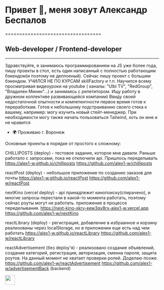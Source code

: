 # Привет 👋, меня зовут Александр Беспалов
==================================

## Web-developer / Frontend-developer
----------------------------------

Здравствуйте, я занимаюсь программированием на JS уже более года, пишу проекты в стол, есть один написанный с полностью работающим бэкендом(и поэтому не деплоеный). Сейчас пишу проект с большим бэкендом. УЧИЛСЯ НЕ ПО КУРСАМ skillFactory и т.п. Научился всему просматривая видеоуроки на youtube ( каналы: "Ulbi TV", "RedGroup", "Владилен Минин"...) и занимаясь с репетитором. Ищу работу в дружном коллективе развивающейся компании) Ввиду своей недостаточной опытности и компетентности первое время готов к переработкам. Готов к небольшому подстраиванию своего стека к вашему, например: могу изучить новый стейт-менеджер. При необходимости могу также начать пользоваться Tailwind, хоть он мне и не нравится 

* 🌍  Проживаю г. Воронеж

Основные проекты в порядке от простого к сложному:

CHILLIPOSTS (deploy) - тестовое задание, которое мне давали. Раньше работало с запросами, пока не отключили api. Пришлось переделывать
https://alex1-w.github.io/chilliposts 
https://github.com/alex1-w/chilliposts  

reactPost (deploy) - небольшое приложение по созданию заказов для почты
https://alex1-w.github.io/reactPost
https://github.com/alex1-w/reactPost

nextKino (vercel deploy) - api принадлежит кинопоиску(спирачено), и многие запросы перестали в какой-то момента работать, поэтому сейчас роуты могут не работать. приложение в процессе переделывания.
https://next-kino-xkry-eew3qy8rx-alex1-w.vercel.app
https://github.com/alex1-w/nextKino

reactLibrary (deploy) - регистрация, добавление в избраанное и корзину реализованы через localStorage, но в приложении еще есть над чем работать
https://alex1-w.github.io/reactLibrary
https://github.com/alex1-w/reactLibrary

reactAdvertisement (без deploy'я) - реализовано создание объявлений, создание категорий, регистрация, авторизация, сменна пароля, защита роутов. На данный момент не хватает проверки ролей. Доделаю позже.
https://github.com/alex1-w/reactAdvertisement
https://github.com/alex1-w/advertisementBack (backend)



<p align="left"> <a href="https://www.github.com/alex1-w" target="_blank" rel="noreferrer"> <picture> <source media="(prefers-color-scheme: dark)" srcset="https://raw.githubusercontent.com/danielcranney/readme-generator/main/public/icons/socials/github-dark.svg" /> <source media="(prefers-color-scheme: light)" srcset="https://raw.githubusercontent.com/danielcranney/readme-generator/main/public/icons/socials/github.svg" /> <img src="https://raw.githubusercontent.com/danielcranney/readme-generator/main/public/icons/socials/github.svg" width="32" height="32" /> </picture> </a></p>
